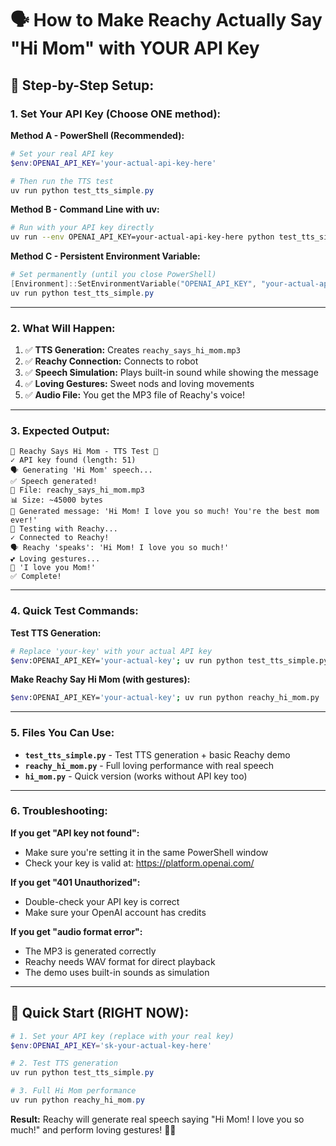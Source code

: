 # 🗣️ How to Make Reachy Actually Say "Hi Mom" with YOUR API Key

## 🔧 **Step-by-Step Setup:**

### **1. Set Your API Key (Choose ONE method):**

**Method A - PowerShell (Recommended):**
```powershell
# Set your real API key
$env:OPENAI_API_KEY='your-actual-api-key-here'

# Then run the TTS test
uv run python test_tts_simple.py
```

**Method B - Command Line with uv:**
```bash
# Run with your API key directly
uv run --env OPENAI_API_KEY=your-actual-api-key-here python test_tts_simple.py
```

**Method C - Persistent Environment Variable:**
```powershell
# Set permanently (until you close PowerShell)
[Environment]::SetEnvironmentVariable("OPENAI_API_KEY", "your-actual-api-key-here", "Process")
uv run python test_tts_simple.py
```

---

### **2. What Will Happen:**
1. ✅ **TTS Generation:** Creates `reachy_says_hi_mom.mp3` 
2. ✅ **Reachy Connection:** Connects to robot
3. ✅ **Speech Simulation:** Plays built-in sound while showing the message
4. ✅ **Loving Gestures:** Sweet nods and loving movements
5. ✅ **Audio File:** You get the MP3 file of Reachy's voice!

---

### **3. Expected Output:**
```
💝 Reachy Says Hi Mom - TTS Test 💝
✓ API key found (length: 51)
🗣️ Generating 'Hi Mom' speech...
✅ Speech generated!
📁 File: reachy_says_hi_mom.mp3
📊 Size: ~45000 bytes
💬 Generated message: 'Hi Mom! I love you so much! You're the best mom ever!'
🤖 Testing with Reachy...
✓ Connected to Reachy!
🗣️ Reachy 'speaks': 'Hi Mom! I love you so much!'
💕 Loving gestures...
💖 'I love you Mom!'
✅ Complete!
```

---

### **4. Quick Test Commands:**

**Test TTS Generation:**
```bash
# Replace 'your-key' with your actual API key
$env:OPENAI_API_KEY='your-actual-key'; uv run python test_tts_simple.py
```

**Make Reachy Say Hi Mom (with gestures):**
```bash
$env:OPENAI_API_KEY='your-actual-key'; uv run python reachy_hi_mom.py
```

---

### **5. Files You Can Use:**

- **`test_tts_simple.py`** - Test TTS generation + basic Reachy demo
- **`reachy_hi_mom.py`** - Full loving performance with real speech
- **`hi_mom.py`** - Quick version (works without API key too)

---

### **6. Troubleshooting:**

**If you get "API key not found":**
- Make sure you're setting it in the same PowerShell window
- Check your key is valid at: https://platform.openai.com/

**If you get "401 Unauthorized":**
- Double-check your API key is correct
- Make sure your OpenAI account has credits

**If you get "audio format error":**
- The MP3 is generated correctly
- Reachy needs WAV format for direct playback
- The demo uses built-in sounds as simulation

---

## 🎯 **Quick Start (RIGHT NOW):**

```powershell
# 1. Set your API key (replace with your real key)
$env:OPENAI_API_KEY='sk-your-actual-key-here'

# 2. Test TTS generation
uv run python test_tts_simple.py

# 3. Full Hi Mom performance 
uv run python reachy_hi_mom.py
```

**Result:** Reachy will generate real speech saying "Hi Mom! I love you so much!" and perform loving gestures! 💝🤖